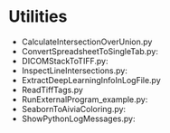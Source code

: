 # Utilities

- CalculateIntersectionOverUnion.py
- ConvertSpreadsheetToSingleTab.py: 
- DICOMStackToTIFF.py: 
- InspectLineIntersections.py: 
- ExtractDeepLearningInfoInLogFile.py
- ReadTiffTags.py
- RunExternalProgram_example.py: 
- SeabornToAiviaColoring.py: 
- ShowPythonLogMessages.py: 
